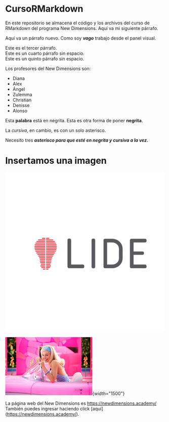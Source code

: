# CursoRMarkdown

En este repositorio se almacena el código y los archivos del curso de RMarkdown del programa New Dimensions. Aquí va mi siguiente párrafo.

Aquí va un párrafo nuevo. Como soy ***vago*** trabajo desde el panel visual.

Este es el tercer párrafo.\
Este es un cuarto párrafo sin espacio.\
Este es un quinto párrafo sin espacio.

Los profesores del New Dimensions son:

-   Diana
-   Alex
-   Ángel
-   Zulemma
-   Christian
-   Denisse
-   Alonso

Esta **palabra** está en negrita. Esta es otra forma de poner **negrita**.

La *cursiva*, en cambio, es con un solo asterisco.

Necesito tres ***asterisco para que esté en negrita y cursiva a la vez.***

# Insertamos una imagen

![](Imagenes/lide.png)

![La Barbie](Imagenes/barbie.jpg){width="1500"}

La página web del New Dimensions es <https://newdimensions.academy/>\
También puedes ingresar haciendo click [aquí] (<https://newdimensions.academy/>).
